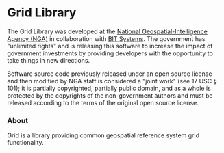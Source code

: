 # Grid Library

The Grid Library was developed at the
[National Geospatial-Intelligence Agency (NGA)](http://www.nga.mil/) in
collaboration with [BIT Systems](https://www.caci.com/bit-systems/). The
government has "unlimited rights" and is releasing this software to increase the
impact of government investments by providing developers with the opportunity to
take things in new directions.

Software source code previously released under an open source license and then
modified by NGA staff is considered a "joint work" (see 17 USC § 101); it is
partially copyrighted, partially public domain, and as a whole is protected by
the copyrights of the non-government authors and must be released according to
the terms of the original open source license.

### About

Grid is a library providing common geospatial reference system grid
functionality.
